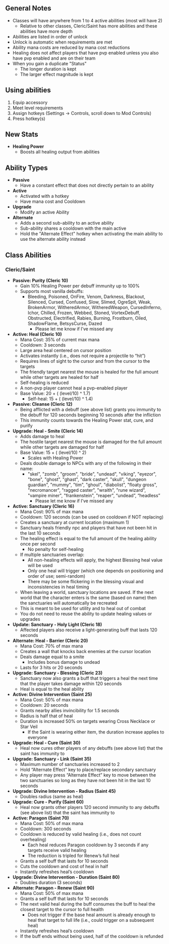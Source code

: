 ## General Notes
* Classes will have anywhere from 1 to 4 active abilities (most will have 2)
	* Relative to other classes, Cleric/Saint has more abilities and these abilities have more depth
* Abilities are listed in order of unlock
* Unlock is automatic when requirements are met
* Ability mana costs are reduced by mana cost reductions
* Healing does not affect players that have pvp enabled unless you also have pvp enabled and are on their team
* When you gain a duplicate "Status"
	* The longer duration is kept
	* The larger effect magnitude is kept

## Using abilities
1. Equip accessory
1. Meet level requirements
1. Assign hotkeys (Settings -> Controls, scroll down to Mod Controls)
1. Press hotkey(s)

## New Stats
* **Healing Power**
	* Boosts all healing output from abilities

## Ability Types
* **Passive**
	* Have a constant effect that does not directly pertain to an ability
* **Active**
	* Activated with a hotkey
	* Have mana cost and Cooldown
* **Upgrade**
	* Modify an active Ability
* **Alternate**
	* Adds a second sub-ability to an active ability
	* Sub-ability shares a cooldown with the main active
	* Hold the "Alternate Effect" hotkey when activating the main ability to use the alternate ability instead

## Class Abilities
### Cleric/Saint
* **Passive: Purity (Cleric 10)**
	* Gain 10% Healing Power per debuff immunity up to 100%
	* Supports most vanilla debuffs:
		* Bleeding, Poisoned, OnFire, Venom, Darkness, Blackout, Silenced, Cursed, Confused, Slow, Slimed, OgreSpit, Weak, BrokenArmor, WitheredArmor, WitheredWeapon, CursedInferno, Ichor, Chilled, Frozen, Webbed, Stoned, VortexDebuff, Obstructed, Electrified, Rabies, Burning, Frostburn, Oiled, ShadowFlame, BetsysCurse, Dazed
			* Please let me know if I’ve missed any
* **Active: Heal (Cleric 10)**
	* Mana Cost: 35% of current max mana
	* Cooldown: 3 seconds
	* Large area heal centered on cursor position
	* Activates instantly (i.e., does not require a projectile to “hit”)
	* Requires lines of sight to the cursor and from the cursor to the targets
	* The friendly target nearest the mouse is healed for the full amount while other targets are healed for half
	* Self-healing is reduced
	* A non-pvp player cannot heal a pvp-enabled player
	* Base Value: 20 + ( (level/10) ^ 1.7)
		* Self-heal: 15 + ( (level/10) ^ 1.4)
* **Passive: Cleanse (Cleric 12)**
	* Being afflicted with a debuff (see above list) grants you immunity to the debuff for 120 seconds beginning 10 seconds after the infliction
	* This immunity counts towards the Healing Power stat, cure, and purify
* **Upgrade: Heal - Smite (Cleric 14)**
	* Adds damage to heal
	* The hostile target nearest the mouse is damaged for the full amount while other targets are damaged for half
	* Base Value: 15 + ( (level/10) ^ 2)
		* Scales with Healing Power
	* Deals double damage to NPCs with any of the following in their name:
		* "skel", "zomb", "groom", "bride", "undead", "viking", "eyezor", "bone", "ghost", "ghast", "dark caster", "skull", "dungeon guardian", "mummy", "tim", "ghoul", "diabolist", "floaty gross", "necromancer", "ragged caster", "wraith", "rune wizard", "vampire miner", "frankenstein", "reaper", “undead”, “headless”
			* Please let me know if I’ve missed any
* **Active: Sanctuary (Cleric 16)**
	* Mana Cost: 90% of max mana
	* Cooldown: 120 seconds (can be used on cooldown if NOT replacing)
	* Creates a sanctuary at current location (maximum 1)
	* Sanctuary heals friendly npc and players that have not been hit in the last 10 seconds
	* The healing effect is equal to the full amount of the healing ability once per second
		* No penalty for self-healing
	* If multiple sanctuaries overlap:
		* All non-healing effects will apply, the highest Blessing heal value will be used
		* Only one heal will trigger (which one depends on positioning and order of use; semi-random)
		* There may be some flickering in the blessing visual and inconsistencies in heal timing
	* When leaving a world, sanctuary locations are saved. If the next world that the character enters is the same (based on name) then the sanctuaries will automatically be recreated
	* This is meant to be used for utility and to heal out of combat
	* You do not need to reuse the ability to update healing values or upgrades
* **Update: Sanctuary - Holy Light (Cleric 18)**
	* Affected players also receive a light-generating buff that lasts 120 seconds
* **Alternate: Heal - Barrier (Cleric 20)**
	* Mana Cost: 70% of max mana
	* Creates a wall that knocks back enemies at the cursor location
	* Deals damage equal to a smite
		* Includes bonus damage to undead
	* Lasts for 3 hits or 20 seconds
* **Upgrade: Sanctuary - Blessing (Cleric 23)**
	* Sanctuary now also grants a buff that triggers a heal the next time that the player takes damage within 120 seconds
	* Heal is equal to the heal ability
* **Active: Divine Intervention (Saint 25)**
	* Mana Cost: 50% of max mana
	* Cooldown: 20 seconds
	* Grants nearby allies invincibility for 1.5 seconds
	* Radius is half that of heal
	* Duration is increased 50% on targets wearing Cross Necklace or Star Veil
		* If the Saint is wearing either item, the duration increase applies to everyone
* **Upgrade: Heal - Cure (Saint 30)**
	* Heal now cures other players of any debuffs (see above list) that the saint has immunity to
* **Upgrade: Sanctuary - Link (Saint 35)**
	* Maximum number of sanctuaries increased to 2
	* Hold “Alternate Effect” key to place/replace secondary sanctuary
	* Any player may press “Alternate Effect” key to move between the two sanctuaries so long as they have not been hit in the last 10 seconds
* **Upgrade: Divine Intervention - Radius (Saint 45)**
	* Doubles radius (same as heal)
* **Upgrade: Cure - Purify (Saint 60)**
	* Heal now grants other players 120 second immunity to any debuffs (see above list) that the saint has immunity to
* **Active: Paragon (Saint 70)**
	* Mana Cost: 50% of max mana
	* Cooldown: 300 seconds
	* Cooldown is reduced by valid healing (i.e., does not count overhealing)
		* Each heal reduces Paragon cooldown by 3 seconds if any targets receive valid healing
		* The reduction is tripled for Renew’s full heal
	* Grants a self buff that lasts for 10 seconds
	* Cuts the cooldown and cost of heal in half
	* Instantly refreshes heal’s cooldown
* **Upgrade: Divine Intervention - Duration (Saint 80)**
	* Doubles duration (3 seconds)
* **Alternate: Paragon - Renew (Saint 90)**
	* Mana Cost: 50% of max mana
	* Grants a self buff that lasts for 10 seconds
	* The next valid heal during the buff consumes the buff to heal the closest target to the cursor to full health
		* Does not trigger if the base heal amount is already enough to heal that target to full life (i.e., could trigger on a subsequent heal)
	* Instantly refreshes heal’s cooldown
	* If the buff ends without being used, half of the cooldown is refunded
